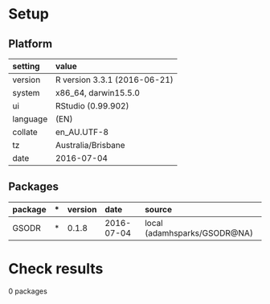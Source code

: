 # Setup

## Platform

|setting  |value                        |
|:--------|:----------------------------|
|version  |R version 3.3.1 (2016-06-21) |
|system   |x86_64, darwin15.5.0         |
|ui       |RStudio (0.99.902)           |
|language |(EN)                         |
|collate  |en_AU.UTF-8                  |
|tz       |Australia/Brisbane           |
|date     |2016-07-04                   |

## Packages

|package |*  |version |date       |source                       |
|:-------|:--|:-------|:----------|:----------------------------|
|GSODR   |*  |0.1.8   |2016-07-04 |local (adamhsparks/GSODR@NA) |

# Check results
0 packages


